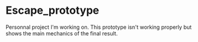 # Escape_prototype
Personnal project I'm working on. This prototype isn't working properly but shows the main mechanics of the final result.
